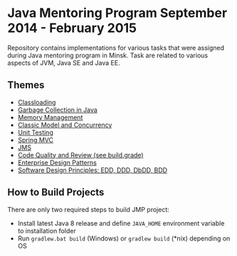# Java Mentoring Program September 2014 - February 2015

Repository contains implementations for various tasks that were assigned during Java mentoring program in Minsk.
Task are related to various aspects of JVM, Java SE and Java EE.

## Themes

* [Classloading](https://github.com/yelianevich/JMP2014/tree/master/jmp-java-core/src/main/java/com/epam/jmp/classloading)
* [Garbage Collection in Java](https://github.com/yelianevich/JMP2014/tree/master/jmp-java-core/src/main/java/com/epam/jmp/gc)
* [Memory Management](https://github.com/yelianevich/JMP2014/tree/master/jmp-java-core/src/main/java/com/epam/jmp/memory)
* [Classic Model and Concurrency](https://github.com/yelianevich/JMP2014/tree/master/jmp-java-core/src/main/java/com/epam/jmp/concurrency)
* [Unit Testing](https://github.com/yelianevich/JMP2014/tree/master/jmp-java-core/src/test/java/com/epam/jmp)
* [Spring MVC](https://github.com/yelianevich/JMP2014/tree/master/jmp-spring-mvc)
* [JMS](https://github.com/yelianevich/JMP2014/tree/master/jmp-jms)
* [Code Quality and Review (see build.grade)](https://github.com/yelianevich/JMP2014/tree/master/jmp-jms)
* [Enterprise Design Patterns](https://github.com/yelianevich/JMP2014/tree/master/jmp-enterprise-design-patterns)
* [Software Design Principles: EDD, DDD, DbDD, BDD](https://github.com/yelianevich/JMP2014/tree/master/jmp-berlin-clock)

## How to Build Projects

There are only two required steps to build JMP project:
* Install latest Java 8 release and define `JAVA_HOME` environment variable to installation folder
* Run `gradlew.bat build` (Windows) or `gradlew build` (*nix) depending on OS
